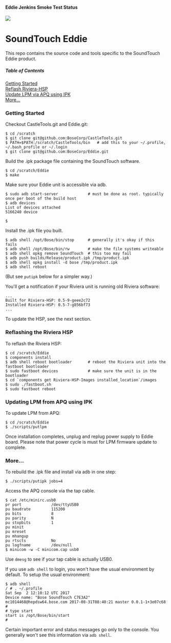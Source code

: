 #### Eddie Jenkins Smoke Test Status
<a title='Jenkins build status for smoke tests against Eddie' href='http://41c679de.ngrok.io/view/Eddie/job/Eddie_Smoke_Tests/'><img src='http://41c679de.ngrok.io/view/Eddie/job/Eddie_Smoke_Tests/badge/icon'></a>

<!-- ngrok is used for secure tunnel so our jenkins server behind our firewall can be accessed from GitHub. When the tests are added and a pull request is submitted an automatic jenkins build is initiated. When that build is successful or failed it will automatically get updated in the Readme. We are using a jenkins plugin that uses API's to update the status of the jenkins build.-->

SoundTouch Eddie
================

This repo contains the source code and tools specific to the SoundTouch Eddie product.

##### Table of Contents  
[Getting Started](#start)  
[Reflash Riviera-HSP](#hsp)  
[Update LPM via APQ using IPK](#lpm)   
[More...](#more)  

<a name="start"/>

### Getting Started

Checkout CastleTools.git and Eddie.git:
```shell session
$ cd /scratch
$ git clone git@github.com:BoseCorp/CastleTools.git
$ PATH=$PATH:/scratch/CastleTools/bin   # add this to your ~/.profile, ~/.bash_profile or ~/.login
$ git clone git@github.com:BoseCorp/Eddie.git
```

Build the .ipk package file containing the SoundTouch software.
```shell session
$ cd /scratch/Eddie
$ make
```

Make sure your Eddie unit is accessible via adb.
```shell session
$ sudo adb start-server             # must be done as root. typically once per boot of the build host
$ adb devices
List of devices attached
5166240	device

$
```

Install the .ipk file you built.
```shell session
$ adb shell /opt/Bose/bin/stop      # generally it's okay if this fails
$ adb shell /opt/Bose/bin/rw        # make the file systems writeable
$ adb shell opkg remove SoundTouch  # this too may fail
$ adb push builds/Release/product.ipk /tmp/product.ipk
$ adb shell opkg install -d bose /tmp/product.ipk
$ adb shell reboot
```
(But see `putipk` below for a simpler way.)

You'll get a notification if your Riviera unit is running old Riviera software:
```shell session
...
Built for Riviera-HSP: 0.5-9-geee2c72
Installed Riviera-HSP: 0.5-7-g856bf73
...
```

To update the HSP, see the next section.

<a name="hsp"/>

### Reflashing the Riviera HSP

To reflash the Riviera HSP:
```shell session
$ cd /scratch/Eddie
$ components install
$ adb shell reboot bootloader       # reboot the Riviera unit into the fastboot bootloader
$ sudo fastboot devices             # make sure the unit is in the bootloader
$ cd `components get Riviera-HSP-Images installed_location`/images
$ sudo ./fastboot.sh
$ sudo fastboot reboot
```

<a name="lpm"/>

### Updating LPM from APQ using IPK

To update LPM from APQ:
```shell session
$ cd /scratch/Eddie
$ ./scripts/putlpm
```
Once installation completes, unplug and replug power supply to Eddie board. Please note that power cycle is must for LPM firmware update to complete.

### More...

To rebuild the .ipk file and install via adb in one step:

```shell session
$ ./scripts/putipk jobs=4
```

Access the APQ console via the tap cable.

```shell session
$ cat /etc/minirc.usb0
pr port             /dev/ttyUSB0
pu baudrate         115200
pu bits             8
pu parity           N
pu stopbits         1
pu minit
pu mreset
pu mhangup
pu rtscts           No
pu logfname         /dev/null
$ minicom -w -C minicom.cap usb0
```

Use `dmesg` to see if your tap cable is actually USB0.

If you use `adb shell` to login, you won't have the usual environment by default.
To setup the usual environment:

```shell session
$ adb shell
/ # . ~/.profile
Sat Sep  2 12:10:12 UTC 2017
Device name: "Bose SoundTouch C7E3A2"
mc1014468@hepdsw64.bose.com 2017-08-31T08:40:21 master 0.0.1-1+3e07c68
#
# type start
start is /opt/Bose/bin/start
#
```

Certain important error and status messages go only to the console.
You generally won't see this information via `adb shell`.
